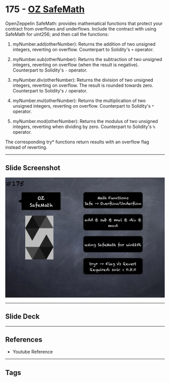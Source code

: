 # 175 - [OZ SafeMath](OZ%20SafeMath.md)
OpenZeppelin SafeMath: provides mathematical functions that protect your contract from overflows and underflows. Include the contract with using SafeMath for uint256; and then call the functions:

1.  myNumber.add(otherNumber): Returns the addition of two unsigned integers, reverting on overflow. Counterpart to Solidity's `+` operator.
    
2.  myNumber.sub(otherNumber): Returns the subtraction of two unsigned integers, reverting on overflow (when the result is negative). Counterpart to Solidity's `-` operator.
    
3.  myNumber.div(otherNumber): Returns the division of two unsigned integers, reverting on overflow. The result is rounded towards zero. Counterpart to Solidity's `/` operator.
    
4.  myNumber.mul(otherNumber): Returns the multiplication of two unsigned integers, reverting on overflow. Counterpart to Solidity's `*` operator.
    
5.  myNumber.mod(otherNumber): Returns the modulus of two unsigned integers, reverting when dividing by zero. Counterpart to Solidity's `%` operator.

The corresponding try* functions return results with an overflow flag instead of reverting.
___
## Slide Screenshot
![175.png](../images/solidity201/175.png)
___
## Slide Deck

___
## References
- Youtube Reference
___
## Tags